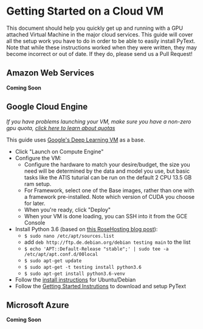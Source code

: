 # Getting Started on a Cloud VM

This document should help you quickly get up and running with a GPU attached Virtual Machine in the major cloud services. This guide will cover all the setup work you have to do in order to be able to easily install PyText.
Note that while these instructions worked when they were written, they may become incorrect or out of date. If they do, please send us a Pull Request!

## Amazon Web Services 
**Coming Soon**

## Google Cloud Engine

*If you have problems launching your VM, make sure you have a non-zero gpu quota, [click here to learn about quotas](https://cloud.google.com/compute/quotas#requesting_additional_quota)*

This guide uses [Google's Deep Learning VM](https://console.cloud.google.com/marketplace/details/click-to-deploy-images/deeplearning) as a base. 

* Click "Launch on Compute Engine"
* Configure the VM:
  * Configure the hardware to match your desire/budget, the size you need will be determined by the data and model you use, but basic tasks like the ATIS tuturial can be run on the default 2 CPU 13.5 GB ram setup.
  * For Framework, select one of the Base images, rather than one with a framework pre-installed. Note which version of CUDA you choose for later.
  * When you're ready, click "Deploy"
  * When your VM is done loading, you can SSH into it from the GCE Console
* Install Python 3.6 (based on [this RoseHosting blog post](https://www.rosehosting.com/blog/how-to-install-python-3-6-4-on-debian-9/)):
  * `$ sudo nano /etc/apt/sources.list`
  * add `deb http://ftp.de.debian.org/debian testing main` to the list
  * `$ echo 'APT::Default-Release "stable";' | sudo tee -a /etc/apt/apt.conf.d/00local`
  * `$ sudo apt-get update`
  * `$ sudo apt-get -t testing install python3.6`
  * `$ sudo apt-get install python3.6-venv`
* Follow the [install instructions](INSTALL.md) for Ubuntu/Debian
* Follow the [Getting Started Instrutions](README.md) to download and setup PyText


## Microsoft Azure
**Coming Soon**